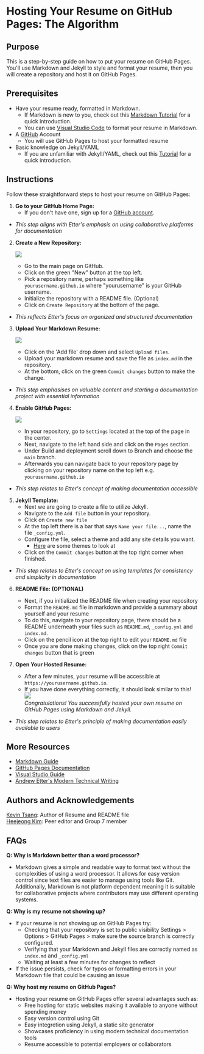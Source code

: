 # Hosting Your Resume on GitHub Pages: The Algorithm

## Purpose
This is a step-by-step guide on how to put your resume on GitHub Pages. You'll use Markdown and Jekyll to style and format your resume, then you will create a repository and host it on GitHub Pages.
## Prerequisites
- Have your resume ready, formatted in Markdown.
   - If Markdown is new to you, check out this [Markdown Tutorial](https://www.markdowntutorial.com/) for a quick introduction.
   - You can use [Visual Studio Code](https://visualstudio.microsoft.com/downloads/) to format your resume in Markdown.
- A [GitHub](https://github.com/) Account
   - You will use GitHub Pages to host your formatted resume
- Basic knowledge on Jekyll/YAML
   - If you are unfamiliar with Jekyll/YAML, check out this [Tutorial](https://idratherbewriting.com/documentation-theme-jekyll/mydoc_yaml_tutorial.html) for a quick introduction.

## Instructions
Follow these straightforward steps to host your resume on GitHub Pages:

1. **Go to your GitHub Home Page:**
   - If you don't have one, sign up for a [GitHub account](https://github.com/).
- *This step aligns with Etter's emphasis on using collaborative platforms for documentation*

2. **Create a New Repository:**  

   ![](https://media.giphy.com/media/v1.Y2lkPTc5MGI3NjExbnh2YnkwNGpuYnNwd2tsdmh2Y3Q0NTA3cXo5N3h5YjZwN2M2d2NidCZlcD12MV9pbnRlcm5hbF9naWZfYnlfaWQmY3Q9Zw/aHH3AyhO6ssjA0j73Z/giphy.gif)
   - Go to the main page on GitHub.
   - Click on the green "New" button at the top left.
   - Pick a repository name, perhaps something like `yourusername.github.io` where "yourusername" is your GitHub username.
   - Initialize the repository with a README file. (Optional)
   - Click on `Create Repository` at the bottom of the page.  
- *This reflects Etter's focus on organized and structured documentation*

3. **Upload Your Markdown Resume:**  

   ![](https://media.giphy.com/media/v1.Y2lkPTc5MGI3NjExM2pvMW04bXJ3aWM3YW1idTUxYTE1Zm1wdGg0d2tnaWcyd3lxdGZhciZlcD12MV9pbnRlcm5hbF9naWZfYnlfaWQmY3Q9Zw/RvpEyHOMkRZFAhw68T/giphy.gif)
   - Click on the 'Add file' drop down and select `Upload files`.
   - Upload your markdown resume and save the file as `index.md` in the repository.
   - At the bottom, click on the green `Commit changes` button to make the change.
- *This step emphasises on valuable content and starting a documentation project with essential information*

4. **Enable GitHub Pages:**  

   ![](https://media.giphy.com/media/v1.Y2lkPTc5MGI3NjExMHk1bWRydDd3bjlvZWVtdWRhZHZqMG92NGs3cjVpbndyNWFxNjA0aiZlcD12MV9pbnRlcm5hbF9naWZfYnlfaWQmY3Q9Zw/Onu1DW9aYpcvvUlW55/giphy.gif)
   - In your repository, go to `Settings` located at the top of the page in the center.
   - Next, navigate to the left hand side and click on the `Pages` section.
   - Under Build and deployment scroll down to Branch and choose the `main` branch.
   - Afterwards you can navigate back to your repository page by clicking on your repository name on the top left e.g. `yourusername.github.io`
- *This step relates to Etter's concept of making documentation accessible*

5. **Jekyll Template:**
   - Next we are going to create a file to utilize Jekyll.
   - Navigate to the `Add file` button in your repository.
   - Click on `Create new file` 
   - At the top left there is a bar that says `Name your file...`, name the file `_config.yml`.
   - Configure the file, select a theme and add any site details you want.
      - [Here](https://jekyllrb.com/docs/themes/) are some themes to look at 
   - Click on the `Commit changes` button at the top right corner when finished.
- *This step relates to Etter's concept on using templates for consistency and simplicity in documentation*

6. **README File: (OPTIONAL)**
   - Next, if you initialized the README file when creating your repository
   - Format the `README.md` file in markdown and provide a summary about yourself and your resume
   - To do this, navigate to your repository page, there should be a README underneath your files such as `README.md`, `_config.yml` and `index.md`.
   - Click on the pencil icon at the top right to edit your `README.md` file
   - Once you are done making changes, click on the top right `Commit changes` button that is green

7. **Open Your Hosted Resume:**
   - After a few minutes, your resume will be accessible at `https://yourusername.github.io`.
   - If you have done everything correctly, it should look similar to this!
   ![](https://media.giphy.com/media/v1.Y2lkPTc5MGI3NjExMWpmNzVoN3NiYWU4czFzOWthdWRqemR2bGE3Yzk1eHoxZTc2NDB4NCZlcD12MV9pbnRlcm5hbF9naWZfYnlfaWQmY3Q9Zw/uUQzZL22ZceOl8xmWO/giphy.gif)  
   *Congratulations! You successfully hosted your own resume on GitHub Pages using Markdown and Jekyll.*
- *This step relates to Etter's principle of making documentation easily available to users*

## More Resources
- [Markdown Guide](https://www.markdownguide.org/)
- [GitHub Pages Documentation](https://docs.github.com/en/pages)
- [Visual Studio Guide](https://code.visualstudio.com/docs/introvideos/basics)
- [Andrew Etter's Modern Technical Writing](https://www.amazon.ca/Modern-Technical-Writing-Introduction-Documentation-ebook/dp/B01A2QL9SS)

## Authors and Acknowledgements
[Kevin Tsang](https://github.com/tsangkevin99): Author of Resume and README file  
[Heejeong Kim](https://github.com/Heejoy): Peer editor and Group 7 member

## FAQs

**Q: Why is Markdown better than a word processor?**  
- Markdown gives a simple and readable way to format text without the complexities of using a word processor. It allows for easy version control since text files are easier to manage using tools like Git. Additionally, Markdown is not platform dependent meaning it is suitable for collaborative projects where contributors may use different operating systems.

**Q: Why is my resume not showing up?**  
- If your resume is not showing up on GitHub Pages try:
   - Checking that your repository is set to public visibility Settings > Options > GitHub Pages > make sure the source branch is correctly configured.  
   - Verifying that your Markdown and Jekyll files are correctly named as `index.md` and `_config.yml`
   - Waiting at least a few minutes for changes to reflect
- If the issue persists, check for typos or formatting errors in your Markdown file that could be causing an issue

**Q: Why host my resume on GitHub Pages?**  
- Hosting your resume on GitHub Pages offer several advantages such as:
   - Free hosting for static websites making it available to anyone without spending money
   - Easy version control using Git
   - Easy integretion using Jekyll, a static site generator
   - Showcases proficiency in using modern technical documentation tools
   - Resume accessible to potential employers or collaborators

